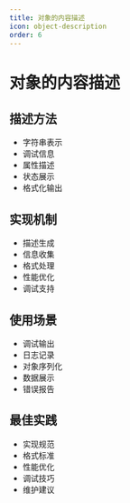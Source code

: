 ```yaml
---
title: 对象的内容描述
icon: object-description
order: 6
---
```


# 对象的内容描述

## 描述方法
- 字符串表示
- 调试信息
- 属性描述
- 状态展示
- 格式化输出

## 实现机制
- 描述生成
- 信息收集
- 格式处理
- 性能优化
- 调试支持

## 使用场景
- 调试输出
- 日志记录
- 对象序列化
- 数据展示
- 错误报告

## 最佳实践
- 实现规范
- 格式标准
- 性能优化
- 调试技巧
- 维护建议
